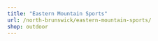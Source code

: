 ```yaml
---
title: "Eastern Mountain Sports"
url: /north-brunswick/eastern-mountain-sports/
shop: outdoor
---
```

